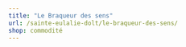 ```yaml
---
title: "Le Braqueur des sens"
url: /sainte-eulalie-dolt/le-braqueur-des-sens/
shop: commodité
---
```

